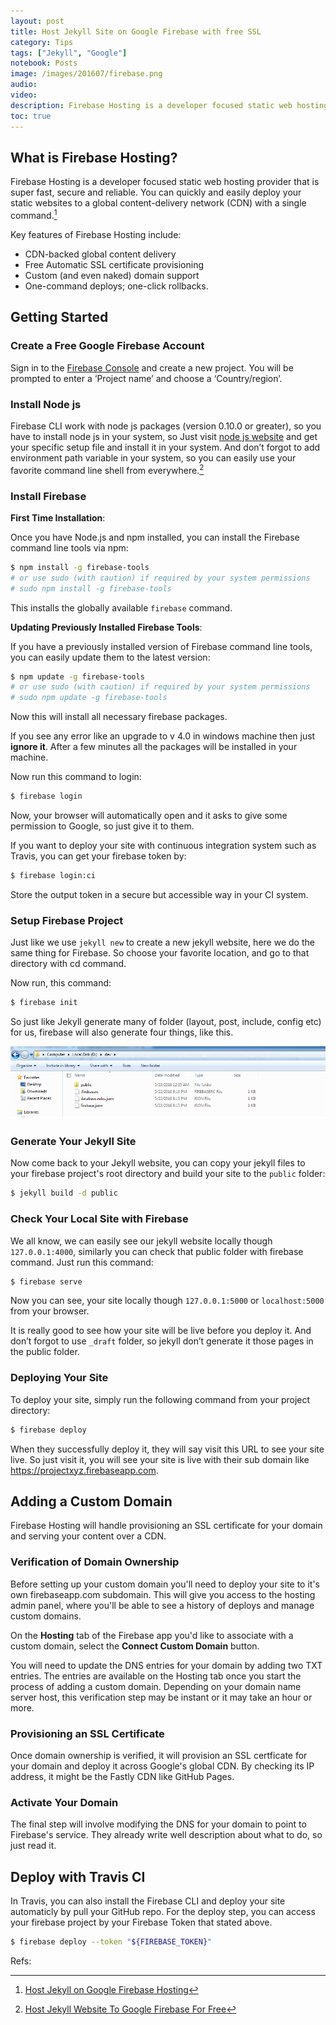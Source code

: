 ```yaml
---
layout: post
title: Host Jekyll Site on Google Firebase with free SSL
category: Tips
tags: ["Jekyll", "Google"]
notebook: Posts
image: /images/201607/firebase.png
audio:
video:
description: Firebase Hosting is a developer focused static web hosting provider that is super fast, secure and reliable. You can quickly and easily deploy your static websites to a global content-delivery network (CDN) with a single command.
toc: true
---
```


## What is Firebase Hosting?

Firebase Hosting is a developer focused static web hosting provider that is super fast, secure and reliable. You can quickly and easily deploy your static websites to a global content-delivery network (CDN) with a single command.[^1]

Key features of Firebase Hosting include:

 - CDN-backed global content delivery
 - Free Automatic SSL certificate provisioning
 - Custom (and even naked) domain support
 - One-command deploys; one-click rollbacks.

## Getting Started

### Create a Free Google Firebase Account

Sign in to the [Firebase Console](https://firebase.google.com/) and create a new project. You will be prompted to enter a ‘Project name’ and choose a ‘Country/region’.


### Install Node js

Firebase CLI work with node js packages (version 0.10.0 or greater), so you have to install node js in your system, so Just visit [node js website](https://nodejs.org/en/) and get your specific setup file and install it in your system. And don’t forgot to add environment path variable in your system, so you can easily use your favorite command line shell from everywhere.[^2]

### Install Firebase

**First Time Installation**:

Once you have Node.js and npm installed, you can install the Firebase command line tools via npm:

```bash
$ npm install -g firebase-tools
# or use sudo (with caution) if required by your system permissions
# sudo npm install -g firebase-tools
```

This installs the globally available `firebase` command.

**Updating Previously Installed Firebase Tools**:

If you have a previously installed version of Firebase command line tools, you can easily update them to the latest version:

```bash
$ npm update -g firebase-tools
# or use sudo (with caution) if required by your system permissions
# sudo npm update -g firebase-tools
```

Now this will install all necessary firebase packages.

If you see any error like an upgrade to v 4.0 in windows machine then just **ignore it**. After a few minutes all the packages will be installed in your machine.

Now run this command to login:

```bash
$ firebase login
```

Now, your browser will automatically open and it asks to give some permission to Google, so just give it to them.

If you want to deploy your site with continuous integration system such as Travis, you can get your firebase token by:

```bash
$ firebase login:ci
```

Store the output token in a secure but accessible way in your CI system.

### Setup Firebase Project

Just like we use `jekyll new` to create a new jekyll website, here we do the same thing for Firebase. So choose your favorite location, and go to that directory with cd command.

Now run, this command:

```bash
$ firebase init
```

So just like Jekyll generate many of folder (layout, post, include, config etc) for us, firebase will also generate four things, like this.

![firebase files](/images/201607/firebase-init.png)

### Generate Your Jekyll Site

Now come back to your Jekyll website, you can copy your jekyll files to your firebase project's root directory and build your site to the `public` folder:

```bash
$ jekyll build -d public
```

### Check Your Local Site with Firebase

We all know, we can easily see our jekyll website locally though `127.0.0.1:4000`, similarly you can check that public folder with firebase command. Just run this command:

```bash
$ firebase serve
```

Now you can see, your site locally though `127.0.0.1:5000` or `localhost:5000` from your browser.

It is really good to see how your site will be live before you deploy it. And don’t forgot to use `_draft` folder, so jekyll don’t generate it those pages in the public folder.

### Deploying Your Site

To deploy your site, simply run the following command from your project directory:

```bash
$ firebase deploy
```

When they successfully deploy it, they will say visit this URL to see your site live. So just visit it, you will see your site is live with their sub domain like https://projectxyz.firebaseapp.com.

## Adding a Custom Domain

Firebase Hosting will handle provisioning an SSL certificate for your domain and serving your content over a CDN.

### Verification of Domain Ownership

Before setting up your custom domain you'll need to deploy your site to it's own firebaseapp.com subdomain. This will give you access to the hosting admin panel, where you'll be able to see a history of deploys and manage custom domains.

On the **Hosting** tab of the Firebase app you'd like to associate with a custom domain, select the **Connect Custom Domain** button.

You will need to update the DNS entries for your domain by adding two TXT entries. The entries are available on the Hosting tab once you start the process of adding a custom domain. Depending on your domain name server host, this verification step may be instant or it may take an hour or more.

### Provisioning an SSL Certificate

Once domain ownership is verified, it will provision an SSL certficate for your domain and deploy it across Google's global CDN. By checking its IP address, it might be the Fastly CDN like GitHub Pages.

### Activate Your Domain

The final step will involve modifying the DNS for your domain to point to Firebase's service. They already write well description about what to do, so just read it.

## Deploy with Travis CI

In Travis, you can also install the Firebase CLI and deploy your site automaticly by pull your GitHub repo. For the deploy step, you can access your firebase project by your Firebase Token that stated above.

```bash
$ firebase deploy --token "${FIREBASE_TOKEN}"
```

Refs:

[^1]: [Host Jekyll on Google Firebase Hosting](https://desiredpersona.com/google-firebase-hosting-jekyll/)
[^2]: [Host Jekyll Website To Google Firebase For Free](https://www.goyllo.com/jekyll/deploy/google-firebase/)
